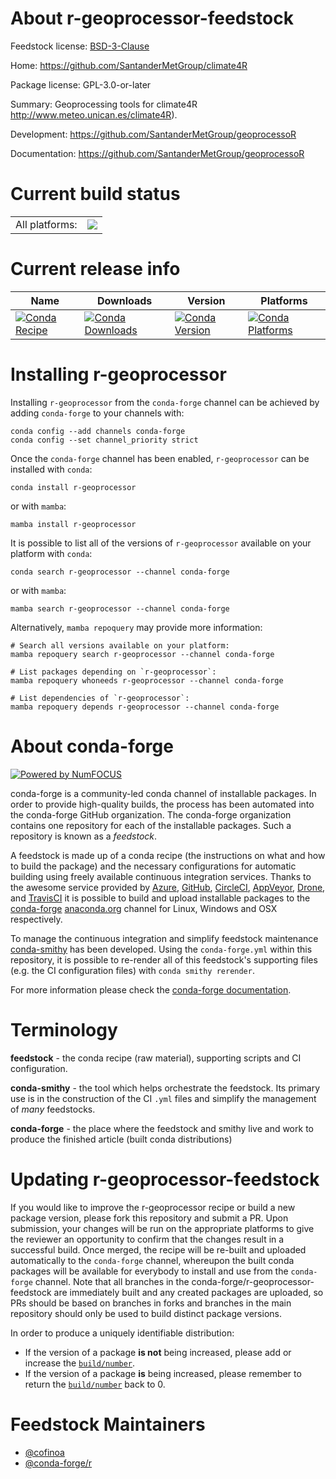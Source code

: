 About r-geoprocessor-feedstock
==============================

Feedstock license: [BSD-3-Clause](https://github.com/conda-forge/r-geoprocessor-feedstock/blob/main/LICENSE.txt)

Home: https://github.com/SantanderMetGroup/climate4R

Package license: GPL-3.0-or-later

Summary: Geoprocessing tools for climate4R <http://www.meteo.unican.es/climate4R>).

Development: https://github.com/SantanderMetGroup/geoprocessoR

Documentation: https://github.com/SantanderMetGroup/geoprocessoR

Current build status
====================


<table><tr><td>All platforms:</td>
    <td>
      <a href="https://dev.azure.com/conda-forge/feedstock-builds/_build/latest?definitionId=16239&branchName=main">
        <img src="https://dev.azure.com/conda-forge/feedstock-builds/_apis/build/status/r-geoprocessor-feedstock?branchName=main">
      </a>
    </td>
  </tr>
</table>

Current release info
====================

| Name | Downloads | Version | Platforms |
| --- | --- | --- | --- |
| [![Conda Recipe](https://img.shields.io/badge/recipe-r--geoprocessor-green.svg)](https://anaconda.org/conda-forge/r-geoprocessor) | [![Conda Downloads](https://img.shields.io/conda/dn/conda-forge/r-geoprocessor.svg)](https://anaconda.org/conda-forge/r-geoprocessor) | [![Conda Version](https://img.shields.io/conda/vn/conda-forge/r-geoprocessor.svg)](https://anaconda.org/conda-forge/r-geoprocessor) | [![Conda Platforms](https://img.shields.io/conda/pn/conda-forge/r-geoprocessor.svg)](https://anaconda.org/conda-forge/r-geoprocessor) |

Installing r-geoprocessor
=========================

Installing `r-geoprocessor` from the `conda-forge` channel can be achieved by adding `conda-forge` to your channels with:

```
conda config --add channels conda-forge
conda config --set channel_priority strict
```

Once the `conda-forge` channel has been enabled, `r-geoprocessor` can be installed with `conda`:

```
conda install r-geoprocessor
```

or with `mamba`:

```
mamba install r-geoprocessor
```

It is possible to list all of the versions of `r-geoprocessor` available on your platform with `conda`:

```
conda search r-geoprocessor --channel conda-forge
```

or with `mamba`:

```
mamba search r-geoprocessor --channel conda-forge
```

Alternatively, `mamba repoquery` may provide more information:

```
# Search all versions available on your platform:
mamba repoquery search r-geoprocessor --channel conda-forge

# List packages depending on `r-geoprocessor`:
mamba repoquery whoneeds r-geoprocessor --channel conda-forge

# List dependencies of `r-geoprocessor`:
mamba repoquery depends r-geoprocessor --channel conda-forge
```


About conda-forge
=================

[![Powered by
NumFOCUS](https://img.shields.io/badge/powered%20by-NumFOCUS-orange.svg?style=flat&colorA=E1523D&colorB=007D8A)](https://numfocus.org)

conda-forge is a community-led conda channel of installable packages.
In order to provide high-quality builds, the process has been automated into the
conda-forge GitHub organization. The conda-forge organization contains one repository
for each of the installable packages. Such a repository is known as a *feedstock*.

A feedstock is made up of a conda recipe (the instructions on what and how to build
the package) and the necessary configurations for automatic building using freely
available continuous integration services. Thanks to the awesome service provided by
[Azure](https://azure.microsoft.com/en-us/services/devops/), [GitHub](https://github.com/),
[CircleCI](https://circleci.com/), [AppVeyor](https://www.appveyor.com/),
[Drone](https://cloud.drone.io/welcome), and [TravisCI](https://travis-ci.com/)
it is possible to build and upload installable packages to the
[conda-forge](https://anaconda.org/conda-forge) [anaconda.org](https://anaconda.org/)
channel for Linux, Windows and OSX respectively.

To manage the continuous integration and simplify feedstock maintenance
[conda-smithy](https://github.com/conda-forge/conda-smithy) has been developed.
Using the ``conda-forge.yml`` within this repository, it is possible to re-render all of
this feedstock's supporting files (e.g. the CI configuration files) with ``conda smithy rerender``.

For more information please check the [conda-forge documentation](https://conda-forge.org/docs/).

Terminology
===========

**feedstock** - the conda recipe (raw material), supporting scripts and CI configuration.

**conda-smithy** - the tool which helps orchestrate the feedstock.
                   Its primary use is in the construction of the CI ``.yml`` files
                   and simplify the management of *many* feedstocks.

**conda-forge** - the place where the feedstock and smithy live and work to
                  produce the finished article (built conda distributions)


Updating r-geoprocessor-feedstock
=================================

If you would like to improve the r-geoprocessor recipe or build a new
package version, please fork this repository and submit a PR. Upon submission,
your changes will be run on the appropriate platforms to give the reviewer an
opportunity to confirm that the changes result in a successful build. Once
merged, the recipe will be re-built and uploaded automatically to the
`conda-forge` channel, whereupon the built conda packages will be available for
everybody to install and use from the `conda-forge` channel.
Note that all branches in the conda-forge/r-geoprocessor-feedstock are
immediately built and any created packages are uploaded, so PRs should be based
on branches in forks and branches in the main repository should only be used to
build distinct package versions.

In order to produce a uniquely identifiable distribution:
 * If the version of a package **is not** being increased, please add or increase
   the [``build/number``](https://docs.conda.io/projects/conda-build/en/latest/resources/define-metadata.html#build-number-and-string).
 * If the version of a package **is** being increased, please remember to return
   the [``build/number``](https://docs.conda.io/projects/conda-build/en/latest/resources/define-metadata.html#build-number-and-string)
   back to 0.

Feedstock Maintainers
=====================

* [@cofinoa](https://github.com/cofinoa/)
* [@conda-forge/r](https://github.com/conda-forge/r/)

